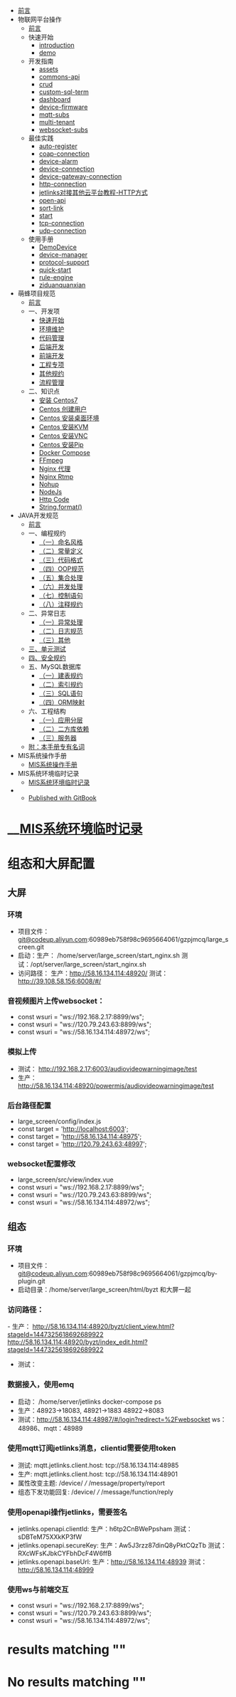

  * [ 前言 ](../)
  * 物联网平台操作 
    * [ 前言 ](../物联网平台/)
    * 快速开始 
      * [ introduction ](../物联网平台/quick-start/introduction.html)
      * [ demo ](../物联网平台/quick-start/demo.html)
    * 开发指南 
      * [ assets ](../物联网平台/dev-guide/assets.html)
      * [ commons-api ](../物联网平台/dev-guide/commons-api.html)
      * [ crud ](../物联网平台/dev-guide/crud.html)
      * [ custom-sql-term ](../物联网平台/dev-guide/custom-sql-term.html)
      * [ dashboard ](../物联网平台/dev-guide/dashboard.html)
      * [ device-firmware ](../物联网平台/dev-guide/device-firmware.html)
      * [ mqtt-subs ](../物联网平台/dev-guide/mqtt-subs.html)
      * [ multi-tenant ](../物联网平台/dev-guide/multi-tenant.html)
      * [ websocket-subs ](../物联网平台/dev-guide/websocket-subs.html)
    * 最佳实践 
      * [ auto-register ](../物联网平台/best-practices/auto-register.html)
      * [ coap-connection ](../物联网平台/best-practices/coap-connection.html)
      * [ device-alarm ](../物联网平台/best-practices/device-alarm.html)
      * [ device-connection ](../物联网平台/best-practices/device-connection.html)
      * [ device-gateway-connection ](../物联网平台/best-practices/device-gateway-connection.html)
      * [ http-connection ](../物联网平台/best-practices/http-connection.html)
      * [ jetlinks对接其他云平台教程-HTTP方式 ](../物联网平台/best-practices/jetlinks对接其他云平台教程-HTTP方式.html)
      * [ open-api ](../物联网平台/best-practices/open-api.html)
      * [ sort-link ](../物联网平台/best-practices/sort-link.html)
      * [ start ](../物联网平台/best-practices/start.html)
      * [ tcp-connection ](../物联网平台/best-practices/tcp-connection.html)
      * [ udp-connection ](../物联网平台/best-practices/udp-connection.html)
    * 使用手册 
      * [ DemoDevice ](../物联网平台/basics-guide/DemoDevice.html)
      * [ device-manager ](../物联网平台/basics-guide/device-manager.html)
      * [ protocol-support ](../物联网平台/basics-guide/protocol-support.html)
      * [ quick-start ](../物联网平台/basics-guide/quick-start.html)
      * [ rule-engine ](../物联网平台/basics-guide/rule-engine.html)
      * [ ziduanquanxian ](../物联网平台/basics-guide/ziduanquanxian.html)
  * 萌蜂项目规范 
    * [ 前言 ](../萌蜂项目规范/)
    * 一、开发项 
      * [ 快速开始 ](../萌蜂项目规范/开发项/idea-start.html)
      * [ 环境维护 ](../萌蜂项目规范/开发项/环境维护.html)
      * [ 代码管理 ](../萌蜂项目规范/开发项/代码管理.html)
      * [ 后端开发 ](../萌蜂项目规范/开发项/后端开发.html)
      * [ 前端开发 ](../萌蜂项目规范/开发项/前端开发.html)
      * [ 工程专项 ](../萌蜂项目规范/开发项/工程专项.html)
      * [ 其他规约 ](../萌蜂项目规范/开发项/其他规约.html)
      * [ 流程管理 ](../萌蜂项目规范/开发项/流程管理.html)
    * 二、知识点 
      * [ 安装 Centos7 ](../萌蜂项目规范/知识点/install-centos7.html)
      * [ Centos 创建用户 ](../萌蜂项目规范/知识点/centos-create-user.html)
      * [ Centos 安装桌面环境 ](../萌蜂项目规范/知识点/centos-install-gnome.html)
      * [ Centos 安装KVM ](../萌蜂项目规范/知识点/centos-install-kvm.html)
      * [ Centos 安装VNC ](../萌蜂项目规范/知识点/centos-install-vnc.html)
      * [ Centos 安装Pip ](../萌蜂项目规范/知识点/centos-install-pip.html)
      * [ Docker Compose ](../萌蜂项目规范/知识点/docker-compose.html)
      * [ FFmpeg ](../萌蜂项目规范/知识点/ffmpeg.html)
      * [ Nginx 代理 ](../萌蜂项目规范/知识点/nginx-prefix.html)
      * [ Nginx Rtmp ](../萌蜂项目规范/知识点/nginx-rtmp.html)
      * [ Nohup ](../萌蜂项目规范/知识点/nohup.html)
      * [ NodeJs ](../萌蜂项目规范/知识点/nodejs-upgrade.html)
      * [ Http Code ](../萌蜂项目规范/知识点/http-code.html)
      * [ String.format() ](../萌蜂项目规范/知识点/string-format.html)
  * JAVA开发规范 
    * [ 前言 ](../JAVA开发规范/)
    * 一、编程规约 
      * [ （一）命名风格 ](../JAVA开发规范/编程规约/命名风格.html)
      * [ （二）常量定义 ](../JAVA开发规范/编程规约/常量定义.html)
      * [ （三）代码格式 ](../JAVA开发规范/编程规约/代码格式.html)
      * [ （四）OOP规范 ](../JAVA开发规范/编程规约/OOP规范.html)
      * [ （五）集合处理 ](../JAVA开发规范/编程规约/集合处理.html)
      * [ （六）并发处理 ](../JAVA开发规范/编程规约/并发处理.html)
      * [ （七）控制语句 ](../JAVA开发规范/编程规约/控制语句.html)
      * [ （八）注释规约 ](../JAVA开发规范/编程规约/注释规约.html)
    * 二、异常日志 
      * [ （一）异常处理 ](../JAVA开发规范/异常日志/异常处理.html)
      * [ （二）日志规范 ](../JAVA开发规范/异常日志/日志规约.html)
      * [ （三）其他 ](../JAVA开发规范/异常日志/其他.html)
    * [ 三、单元测试 ](../JAVA开发规范/单元测试.html)
    * [ 四、安全规约 ](../JAVA开发规范/安全规约.html)
    * 五、MySQL数据库 
      * [ （一）建表规约 ](../JAVA开发规范/MySQL数据库/建表规约.html)
      * [ （二）索引规约 ](../JAVA开发规范/MySQL数据库/索引规约.html)
      * [ （三）SQL语句 ](../JAVA开发规范/MySQL数据库/SQL语句.html)
      * [ （四）ORM映射 ](../JAVA开发规范/MySQL数据库/ORM映射.html)
    * 六、工程结构 
      * [ （一）应用分层 ](../JAVA开发规范/工程结构/应用分层.html)
      * [ （二）二方库依赖 ](../JAVA开发规范/工程结构/二方库依赖.html)
      * [ （三）服务器 ](../JAVA开发规范/工程结构/服务器.html)
    * [ 附：本手册专有名词 ](../JAVA开发规范/本手册专有名词.html)
  * MIS系统操作手册 
    * [ MIS系统操作手册 ](../用户操作手册/用户操作手册.html)
  * MIS系统环境临时记录 
    * [ MIS系统环境临时记录 ](组态和大屏连接地址配置.html)
  *   * [ Published with GitBook ](https://www.gitbook.com)

#  __[MIS系统环境临时记录](..)

# 组态和大屏配置

## 大屏

### 环境

  * 项目文件： git@codeup.aliyun.com:60989eb758f98c9695664061/gzpjmcq/large_screen.git
  * 启动：生产： /home/server/large_screen/start_nginx.sh 测试：/opt/server/large_screen/start_nginx.sh
  * 访问路径： 生产：<http://58.16.134.114:48920/> 测试： <http://39.108.58.156:6008/#/>

### 音视频图片上传websocket：

  * const wsuri = "ws://192.168.2.17:8899/ws";
  * const wsuri = "ws://120.79.243.63:8899/ws";
  * const wsuri = "ws://58.16.134.114:48972/ws";

### 模拟上传

  * 测试： <http://192.168.2.17:6003/audiovideowarningimage/test>
  * 生产： <http://58.16.134.114:48920/powermis/audiovideowarningimage/test>

### 后台路径配置

  * large_screen/config/index.js
  * const target = '<http://localhost:6003>';
  * const target = '<http://58.16.134.114:48975>';
  * const target = '<http://120.79.243.63:48997>';

### websocket配置修改

  * large_screen/src/view/index.vue
  * const wsuri = "ws://192.168.2.17:8899/ws";
  * const wsuri = "ws://120.79.243.63:8899/ws";
  * const wsuri = "ws://58.16.134.114:48972/ws";

## 组态

### 环境

  * 项目文件：git@codeup.aliyun.com:60989eb758f98c9695664061/gzpjmcq/by-plugin.git
  * 启动目录：/home/server/large_screen/html/byzt 和大屏一起

### 访问路径：

\- 生产：
<http://58.16.134.114:48920/byzt/client_view.html?stageId=1447325618692689922>
<http://58.16.134.114:48920/byzt/index_edit.html?stageId=1447325618692689922>

  * 测试：

### 数据接入，使用emq

  * 启动： /home/server/jetlinks docker-compose ps
  * 生产：48923->18083, 48921->1883 48922->8083
  * 测试：<http://58.16.134.114:48987/#/login?redirect=%2Fwebsocket> ws：48986、mqtt：48989

### 使用mqtt订阅jetlinks消息，clientid需要使用token

  * 测试: mqtt.jetlinks.client.host: tcp://58.16.134.114:48985
  * 生产: mqtt.jetlinks.client.host: tcp://58.16.134.114:48901
  * 属性改变主题: /device/ _/_ /message/property/report
  * 组态下发功能回复: /device/ _/_ /message/function/reply

### 使用openapi操作jetlinks，需要签名

  * jetlinks.openapi.clientId: 生产：h6tp2CnBWePpsham 测试：sDBTeM75XXkKP3fW
  * jetlinks.openapi.secureKey: 生产：Aw5J3rzz87dinQ8yPktCQzTb 测试：RXcWFsKJbkCYFbhDcF4W6ffB
  * jetlinks.openapi.baseUrl: 生产：<http://58.16.134.114:48939> 测试：<http://58.16.134.114:48999>

### 使用ws与前端交互

  * const wsuri = "ws://192.168.2.17:8899/ws";
  * const wsuri = "ws://120.79.243.63:8899/ws";
  * const wsuri = "ws://58.16.134.114:48972/ws";

#  results matching ""

# No results matching ""

